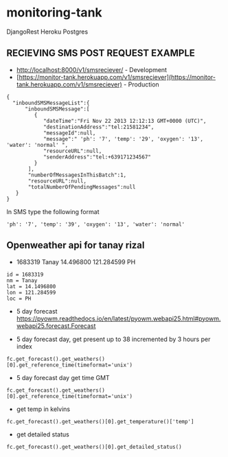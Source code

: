 # monitoring-tank
DjangoRest Heroku Postgres


## RECIEVING SMS POST REQUEST EXAMPLE

* [http://localhost:8000/v1/smsreciever/](http://localhost:8000/v1/smsreciever/) - Development
* [https://monitor-tank.herokuapp.com/v1/smsreciever](https://monitor-tank.herokuapp.com/v1/smsreciever) - Production

```
{
  "inboundSMSMessageList":{
      "inboundSMSMessage":[
         {
            "dateTime":"Fri Nov 22 2013 12:12:13 GMT+0000 (UTC)",
            "destinationAddress":"tel:21581234",
            "messageId":null,
            "message":" 'ph': '7', 'temp': '29', 'oxygen': '13', 'water': 'normal' ",
            "resourceURL":null,
            "senderAddress":"tel:+639171234567"
         }
       ],
       "numberOfMessagesInThisBatch":1,
       "resourceURL":null,
       "totalNumberOfPendingMessages":null
   }
}
```
In SMS type the following format
```
'ph': '7', 'temp': '39', 'oxygen': '13', 'water': 'normal'
```

## Openweather api for tanay rizal

- 1683319	Tanay	14.496800	121.284599	PH
```
id = 1683319
nm = Tanay
lat = 14.1496800
lon = 121.284599
loc = PH
```
* 5 day forecast
https://pyowm.readthedocs.io/en/latest/pyowm.webapi25.html#pyowm.webapi25.forecast.Forecast

* 5 day forecast day, get present up to 38 incremented by 3 hours per index

```
fc.get_forecast().get_weathers()[0].get_reference_time(timeformat='unix')
```

* 5 day forecast day get time GMT

```
fc.get_forecast().get_weathers()[0].get_reference_time(timeformat='unix')
```

* get temp in kelvins

```
fc.get_forecast().get_weathers()[0].get_temperature()['temp']
```

* get detailed status
```
fc.get_forecast().get_weathers()[0].get_detailed_status()
```
